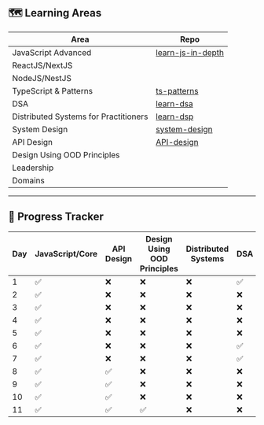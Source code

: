 ## 🗺️ Learning Areas
| Area | Repo |
|------|------|
| JavaScript Advanced | [learn-js-in-depth](https://camtam1706.github.io/learn-js-in-depth/) |
| ReactJS/NextJS | |
| NodeJS/NestJS |  |
| TypeScript & Patterns | [ts-patterns](https://github.com/camtam1706/ts-patterns) |
| DSA | [learn-dsa](https://camtam1706.github.io/learn-dsa/) |
| Distributed Systems for Practitioners | [learn-dsp](https://camtam1706.github.io/learn-dsp/) |
| System Design | [system-design](https://github.com/camtam1706/system-design) |
| API Design | [API-design](https://camtam1706.github.io/learn-api-design/) |
| Design Using OOD Principles |  |
| Leadership |  |
| Domains |  |

---

## 📆 Progress Tracker
| Day | JavaScript/Core | API Design | Design Using OOD Principles | Distributed Systems | DSA | System Design | Review |
|-----|-----------------|------------|-----------------------------|---------------------|-----|---------------|--------|
| 1   | ✅             | ❌         | ❌                         | ❌                  | ✅ | ❌            | ✅    |
| 2   | ✅             | ❌         | ❌                         | ❌                  | ❌ | ❌            | ✅    |
| 3   | ✅             | ❌         | ❌                         | ❌                  | ❌ | ❌            | ✅    |
| 4   | ✅             | ❌         | ❌                         | ❌                  | ❌ | ❌            | ✅    |
| 5   | ✅             | ❌         | ❌                         | ❌                  | ❌ | ❌            | ✅    |
| 6   | ✅             | ❌         | ❌                         | ❌                  | ✅ | ❌            | ✅    |
| 7   | ✅             | ❌         | ❌                         | ❌                  | ✅ | ❌            | ✅    |
| 8   | ✅             | ✅         | ❌                         | ❌                  | ❌ | ❌            | ✅    |
| 9   | ✅             | ✅         | ❌                         | ❌                  | ❌ | ❌            | ✅    |
| 10  | ✅             | ✅         | ❌                         | ❌                  | ❌ | ❌            | ✅    |
| 11  | ✅             | ✅         | ✅                         | ❌                  | ❌ | ❌            | ✅    |

